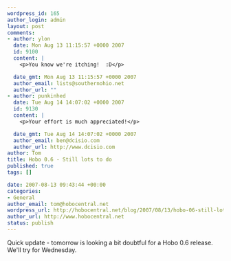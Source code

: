 ```yaml
--- 
wordpress_id: 165
author_login: admin
layout: post
comments: 
- author: ylon
  date: Mon Aug 13 11:15:57 +0000 2007
  id: 9100
  content: |
    <p>You know we're itching!  :D</p>

  date_gmt: Mon Aug 13 11:15:57 +0000 2007
  author_email: lists@southernohio.net
  author_url: ""
- author: punkinhed
  date: Tue Aug 14 14:07:02 +0000 2007
  id: 9130
  content: |
    <p>Your effort is much appreciated!</p>

  date_gmt: Tue Aug 14 14:07:02 +0000 2007
  author_email: ben@dcisio.com
  author_url: http://www.dcisio.com
author: Tom
title: Hobo 0.6 - Still lots to do
published: true
tags: []

date: 2007-08-13 09:43:44 +00:00
categories: 
- General
author_email: tom@hobocentral.net
wordpress_url: http://hobocentral.net/blog/2007/08/13/hobo-06-still-lots-to-do/
author_url: http://www.hobocentral.net
status: publish
---
```

Quick update - tomorrow is looking a bit doubtful for a Hobo 0.6 release. We'll try for Wednesday.
